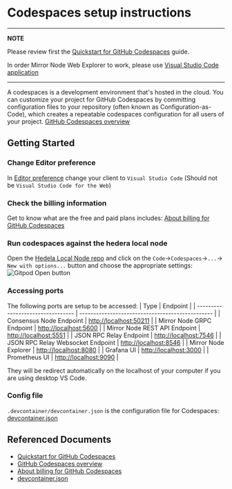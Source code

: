 
# Codespaces setup instructions 

---
**NOTE**

Please review first the [Quickstart for GitHub Codespaces](https://docs.github.com/en/codespaces/getting-started/quickstart) guide.

In order Mirror Node Web Explorer to work, please use [Visual Studio Code application](https://docs.github.com/en/codespaces/setting-your-user-preferences/setting-your-default-editor-for-github-codespaces#setting-your-default-editor)

---

A codespaces is a development environment that's hosted in the cloud. You can customize your project for GitHub Codespaces by committing configuration files to your repository (often known as Configuration-as-Code), which creates a repeatable codespaces configuration for all users of your project. [GitHub Codespaces overview](https://docs.github.com/en/codespaces/overview)

## Getting Started

### Change Editor preference

In [Editor preference](https://github.com/settings/codespaces) change your client to `Visual Studio Code` (Should not be `Visual Studio Code for the Web`)

### Check the billing information

Get to know what are the free and paid plans includes: [About billing for GitHub Codespaces](https://docs.github.com/en/billing/managing-billing-for-github-codespaces/about-billing-for-github-codespaces)

### Run codespaces against the hedera local node
Open the [Hedela Local Node repo](https://github.com/hashgraph/hedera-local-node) and click on the `Code`->`Codespaces`->`...`-> `New with options...` button and choose the appropriate settings:
![Gitpod Open button](https://docs.github.com/assets/cb-69605/mw-1440/images/help/codespaces/default-machine-type.webp)

### Accessing ports

The following ports are setup to be accessed:
| Type                              | Endpoint                                         |
| --------------------------------- | ------------------------------------------------ |
| Consensus Node Endpoint           | [http://localhost:50211](http://localhost:50211) |
| Mirror Node GRPC Endpoint         | [http://localhost:5600](http://localhost:5600)   |
| Mirror Node REST API Endpoint     | [http://localhost:5551](http://localhost:5551)   |
| JSON RPC Relay Endpoint           | [http://localhost:7546](http://localhost:7546)   |
| JSON RPC Relay Websocket Endpoint | [http://localhost:8546](http://localhost:8546)   |
| Mirror Node Explorer              | [http://localhost:8080](http://localhost:8080)   |
| Grafana UI                        | [http://localhost:3000](http://localhost:3000)   |
| Prometheus UI                     | [http://localhost:9090](http://localhost:9090)   |

They will be redirect automatically on the localhost of your computer if you are using desktop VS Code.

### Config file
`.devcontainer/devcontainer.json` is the configuration file for Codespaces: [devcontainer.json](https://containers.dev/implementors/json_reference/)

## Referenced Documents  

* [Quickstart for GitHub Codespaces](https://docs.github.com/en/codespaces/getting-started/quickstart)
* [GitHub Codespaces overview](https://docs.github.com/en/codespaces/overview)
* [About billing for GitHub Codespaces](https://docs.github.com/en/billing/managing-billing-for-github-codespaces/about-billing-for-github-codespaces)
* [devcontainer.json](https://containers.dev/implementors/json_reference/)